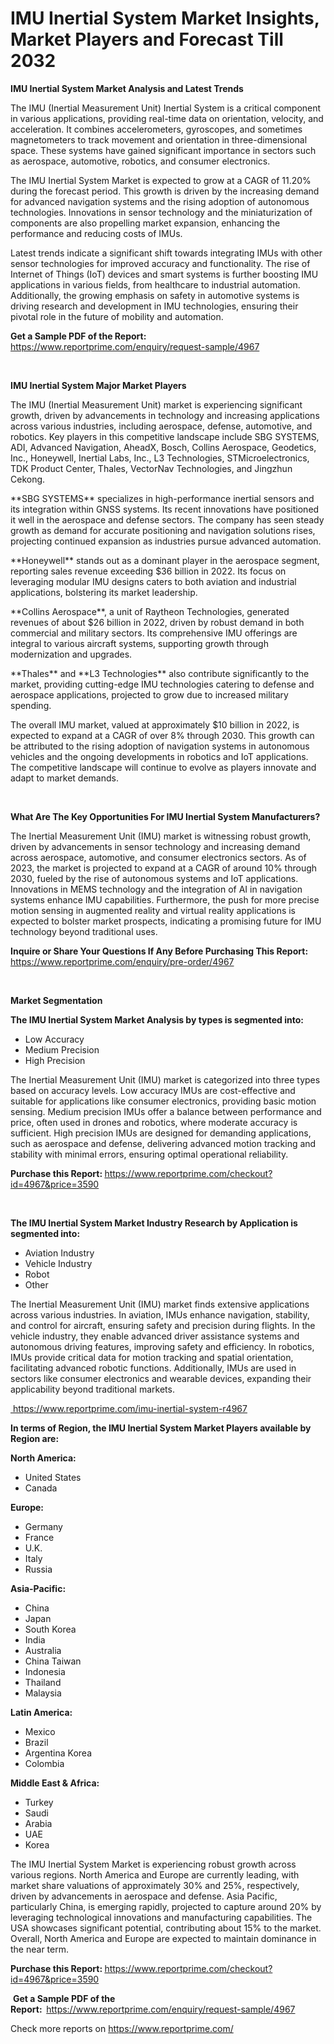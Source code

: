 <p><h1>IMU Inertial System Market Insights, Market Players and Forecast Till 2032</h1></p><p><strong>IMU Inertial System Market Analysis and Latest Trends</strong></p>
<p><p>The IMU (Inertial Measurement Unit) Inertial System is a critical component in various applications, providing real-time data on orientation, velocity, and acceleration. It combines accelerometers, gyroscopes, and sometimes magnetometers to track movement and orientation in three-dimensional space. These systems have gained significant importance in sectors such as aerospace, automotive, robotics, and consumer electronics.</p><p>The IMU Inertial System Market is expected to grow at a CAGR of 11.20% during the forecast period. This growth is driven by the increasing demand for advanced navigation systems and the rising adoption of autonomous technologies. Innovations in sensor technology and the miniaturization of components are also propelling market expansion, enhancing the performance and reducing costs of IMUs.</p><p>Latest trends indicate a significant shift towards integrating IMUs with other sensor technologies for improved accuracy and functionality. The rise of Internet of Things (IoT) devices and smart systems is further boosting IMU applications in various fields, from healthcare to industrial automation. Additionally, the growing emphasis on safety in automotive systems is driving research and development in IMU technologies, ensuring their pivotal role in the future of mobility and automation.</p></p>
<p><strong>Get a Sample PDF of the Report:&nbsp;</strong> <a href="https://www.reportprime.com/enquiry/request-sample/4967?utm_campaign=2278&utm_medium=2&utm_source=Github&utm_content=ia&utm_term=19032025&utm_id=imu-inertial-system">https://www.reportprime.com/enquiry/request-sample/4967</a></p>
<p>&nbsp;</p>
<p><strong>IMU Inertial System Major Market Players</strong></p>
<p><p>The IMU (Inertial Measurement Unit) market is experiencing significant growth, driven by advancements in technology and increasing applications across various industries, including aerospace, defense, automotive, and robotics. Key players in this competitive landscape include SBG SYSTEMS, ADI, Advanced Navigation, AheadX, Bosch, Collins Aerospace, Geodetics, Inc., Honeywell, Inertial Labs, Inc., L3 Technologies, STMicroelectronics, TDK Product Center, Thales, VectorNav Technologies, and Jingzhun Cekong.</p><p>**SBG SYSTEMS** specializes in high-performance inertial sensors and its integration within GNSS systems. Its recent innovations have positioned it well in the aerospace and defense sectors. The company has seen steady growth as demand for accurate positioning and navigation solutions rises, projecting continued expansion as industries pursue advanced automation.</p><p>**Honeywell** stands out as a dominant player in the aerospace segment, reporting sales revenue exceeding $36 billion in 2022. Its focus on leveraging modular IMU designs caters to both aviation and industrial applications, bolstering its market leadership.</p><p>**Collins Aerospace**, a unit of Raytheon Technologies, generated revenues of about $26 billion in 2022, driven by robust demand in both commercial and military sectors. Its comprehensive IMU offerings are integral to various aircraft systems, supporting growth through modernization and upgrades.</p><p>**Thales** and **L3 Technologies** also contribute significantly to the market, providing cutting-edge IMU technologies catering to defense and aerospace applications, projected to grow due to increased military spending.</p><p>The overall IMU market, valued at approximately $10 billion in 2022, is expected to expand at a CAGR of over 8% through 2030. This growth can be attributed to the rising adoption of navigation systems in autonomous vehicles and the ongoing developments in robotics and IoT applications. The competitive landscape will continue to evolve as players innovate and adapt to market demands.</p></p>
<p>&nbsp;</p>
<p><strong>What Are The Key Opportunities For IMU Inertial System Manufacturers?</strong></p>
<p><p>The Inertial Measurement Unit (IMU) market is witnessing robust growth, driven by advancements in sensor technology and increasing demand across aerospace, automotive, and consumer electronics sectors. As of 2023, the market is projected to expand at a CAGR of around 10% through 2030, fueled by the rise of autonomous systems and IoT applications. Innovations in MEMS technology and the integration of AI in navigation systems enhance IMU capabilities. Furthermore, the push for more precise motion sensing in augmented reality and virtual reality applications is expected to bolster market prospects, indicating a promising future for IMU technology beyond traditional uses.</p></p>
<p><strong>Inquire or Share Your Questions If Any Before Purchasing This Report:</strong> <a href="https://www.reportprime.com/enquiry/pre-order/4967?utm_campaign=2278&utm_medium=2&utm_source=Github&utm_content=ia&utm_term=19032025&utm_id=imu-inertial-system">https://www.reportprime.com/enquiry/pre-order/4967</a></p>
<p>&nbsp;</p>
<p><strong>Market Segmentation</strong></p>
<p><strong>The IMU Inertial System Market Analysis by types is segmented into:</strong></p>
<p><ul><li>Low Accuracy</li><li>Medium Precision</li><li>High Precision</li></ul></p>
<p><p>The Inertial Measurement Unit (IMU) market is categorized into three types based on accuracy levels. Low accuracy IMUs are cost-effective and suitable for applications like consumer electronics, providing basic motion sensing. Medium precision IMUs offer a balance between performance and price, often used in drones and robotics, where moderate accuracy is sufficient. High precision IMUs are designed for demanding applications, such as aerospace and defense, delivering advanced motion tracking and stability with minimal errors, ensuring optimal operational reliability.</p></p>
<p><strong>Purchase this Report:&nbsp;</strong><a href="https://www.reportprime.com/checkout?id=4967&price=3590&utm_campaign=2278&utm_medium=2&utm_source=Github&utm_content=ia&utm_term=19032025&utm_id=imu-inertial-system">https://www.reportprime.com/checkout?id=4967&price=3590</a></p>
<p>&nbsp;</p>
<p><strong>The IMU Inertial System Market Industry Research by Application is segmented into:</strong></p>
<p><ul><li>Aviation Industry</li><li>Vehicle Industry</li><li>Robot</li><li>Other</li></ul></p>
<p><p>The Inertial Measurement Unit (IMU) market finds extensive applications across various industries. In aviation, IMUs enhance navigation, stability, and control for aircraft, ensuring safety and precision during flights. In the vehicle industry, they enable advanced driver assistance systems and autonomous driving features, improving safety and efficiency. In robotics, IMUs provide critical data for motion tracking and spatial orientation, facilitating advanced robotic functions. Additionally, IMUs are used in sectors like consumer electronics and wearable devices, expanding their applicability beyond traditional markets.</p></p>
<p><a href="https://www.reportprime.com/imu-inertial-system-r4967?utm_campaign=2278&utm_medium=2&utm_source=Github&utm_content=ia&utm_term=19032025&utm_id=imu-inertial-system">&nbsp;https://www.reportprime.com/imu-inertial-system-r4967</a></p>
<p><strong>In terms of Region, the IMU Inertial System Market Players available by Region are:</strong></p>
<p>
    <p> <strong> North America: </strong>
        <ul>
            <li>United States</li>
            <li>Canada</li>
        </ul>
        </p> 
    <p> <strong> Europe: </strong>
        <ul>
            <li>Germany</li>
            <li>France</li>
            <li>U.K.</li>
            <li>Italy</li>
            <li>Russia</li>
        </ul>
        </p> 
    <p> <strong> Asia-Pacific: </strong>
        <ul>
            <li>China</li>
            <li>Japan</li>
            <li>South Korea</li>
            <li>India</li>
            <li>Australia</li>
            <li>China Taiwan</li>
            <li>Indonesia</li>
            <li>Thailand</li>
            <li>Malaysia</li>
        </ul>
        </p> 
    <p> <strong> Latin America: </strong>
        <ul>
            <li>Mexico</li>
            <li>Brazil</li>
            <li>Argentina Korea</li>
            <li>Colombia</li>
        </ul>
        </p> 
    <p> <strong> Middle East & Africa: </strong>
        <ul>
            <li>Turkey</li>
            <li>Saudi</li>
            <li>Arabia</li>
            <li>UAE</li>
            <li>Korea</li>
        </ul>
    </p>
    </p>
<p><p>The IMU Inertial System Market is experiencing robust growth across various regions. North America and Europe are currently leading, with market share valuations of approximately 30% and 25%, respectively, driven by advancements in aerospace and defense. Asia Pacific, particularly China, is emerging rapidly, projected to capture around 20% by leveraging technological innovations and manufacturing capabilities. The USA showcases significant potential, contributing about 15% to the market. Overall, North America and Europe are expected to maintain dominance in the near term.</p></p>
<p><strong>Purchase this Report: </strong><a href="https://www.reportprime.com/checkout?id=4967&price=3590&utm_campaign=2278&utm_medium=2&utm_source=Github&utm_content=ia&utm_term=19032025&utm_id=imu-inertial-system">https://www.reportprime.com/checkout?id=4967&price=3590</a></p>
<p>&nbsp;<strong>Get a Sample PDF of the Report:&nbsp;&nbsp;</strong><a href="https://www.reportprime.com/enquiry/request-sample/4967?utm_campaign=2278&utm_medium=2&utm_source=Github&utm_content=ia&utm_term=19032025&utm_id=imu-inertial-system">https://www.reportprime.com/enquiry/request-sample/4967</a></p>
<p><strong></strong></p>
<p>Check more reports on <a href="https://www.reportprime.com/?utm_campaign=2278&utm_medium=2&utm_source=Github&utm_content=ia&utm_term=19032025&utm_id=imu-inertial-system">https://www.reportprime.com/</a></p>